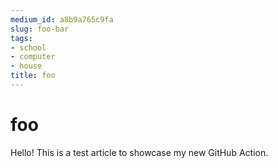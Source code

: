 ```yaml
---
medium_id: a8b9a765c9fa
slug: foo-bar
tags:
- school
- computer
- house
title: foo
---
```


# foo
Hello! This is a test article to showcase my new GitHub Action.